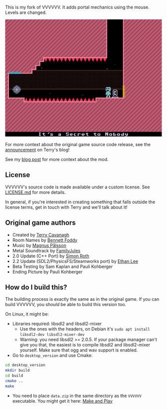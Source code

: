This is my fork of VVVVVV. It adds portal mechanics using the mouse. Levels are changed.

![](screenshot.png)

For more context about the original game source code release, see the [announcement](http://distractionware.com/blog/2020/01/vvvvvv-is-now-open-source/) on Terry's blog!

See my [blog post](https://meteorcall.com/pages/portal_vvvvvv.html) for more context about the mod.

License
-------
VVVVVV's source code is made available under a custom license. See [LICENSE.md](LICENSE.md) for more details.

In general, if you're interested in creating something that falls outside the license terms, get in touch with Terry and we'll talk about it!

Original game authors
-------
- Created by [Terry Cavanagh](http://distractionware.com/)
- Room Names by [Bennett Foddy](http://www.foddy.net)
- Music by [Magnus Pålsson](http://souleye.madtracker.net/)
- Metal Soundtrack by [FamilyJules](http://familyjules7x.com/)
- 2.0 Update (C++ Port) by [Simon Roth](http://www.machinestudios.co.uk)
- 2.2 Update (SDL2/PhysicsFS/Steamworks port) by [Ethan Lee](http://www.flibitijibibo.com/)
- Beta Testing by Sam Kaplan and Pauli Kohberger
- Ending Picture by Pauli Kohberger

How do I build this?
------------
The building process is exactly the same as in the original game. If you can build VVVVVV, you _should_ be able to build this version too.

On Linux, it might be:

  - Libraries required: libsdl2 and libsdl2-mixer
    - Use the ones with the headers, on Debian it's `sudo apt install libsdl2-dev libsdl2-mixer-dev`
    - Warning: you need libsdl2 >= 2.0.5. If your package manager can't give you that, the easiest is to compile libsdl2 and libsdl2-mixer yourself. Make sure that ogg and wav support is enabled.
  - Go to `desktop_version` and use Cmake:

```bash
cd desktop_version
mkdir build
cd build
cmake ..
make
```

  - You need to place `data.zip` in the same directory as the `VVVVVV` executable. You might get it here: [Make and Play](https://thelettervsixtim.es/makeandplay/)
